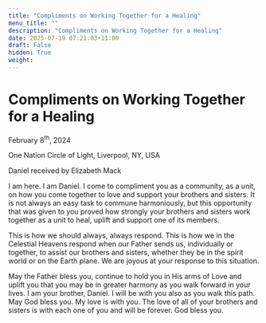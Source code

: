 ```yaml
---
title: "Compliments on Working Together for a Healing"
menu_title: ""
description: "Compliments on Working Together for a Healing"
date: 2025-07-19 07:21:03+11:00
draft: False
hidden: True
weight:
---
```

# Compliments on Working Together for a Healing

February 8<sup>th</sup>, 2024

One Nation Circle of Light, Liverpool, NY, USA

Daniel received by Elizabeth Mack

I am here. I am Daniel. I come to compliment you as a community, as a unit, on how you come together to love and support your brothers and sisters. It is not always an easy task to commune harmoniously, but this opportunity that was given to you proved how strongly your brothers and sisters work together as a unit to heal, uplift and support one of its members.

This is how we should always, always respond. This is how we in the Celestial Heavens respond when our Father sends us, individually or together, to assist our brothers and sisters, whether they be in the spirit world or on the Earth plane. We are joyous at your response to this situation.

May the Father bless you, continue to hold you in His arms of Love and uplift you that you may be in greater harmony as you walk forward in your lives. I am your brother, Daniel. I will be with you also as you walk this path. May God bless you. My love is with you. The love of all of your brothers and sisters is with each one of you and will be forever. God bless you.

